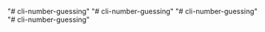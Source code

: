 "# cli-number-guessing" 
"# cli-number-guessing" 
"# cli-number-guessing" 
"# cli-number-guessing" 
